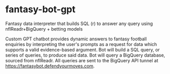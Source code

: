 # fantasy-bot-gpt
Fantasy data interpreter that builds SQL (r) to answer any query using nflReadr+BigQuery + betting models

Custom GPT chatbot provides dynamic answers to fantasy football enquiries by interpreting the user's prompts as a request for data which supports a valid evidence-based argument. 
Bot will build a SQL query, or series of queries, to produce said data. 
Bot will query a BigQuery database, sourced from nflReadr. 
All queries are sent to the BigQuery API tunnel at https://fantasybot.defendyourmoves.com.
